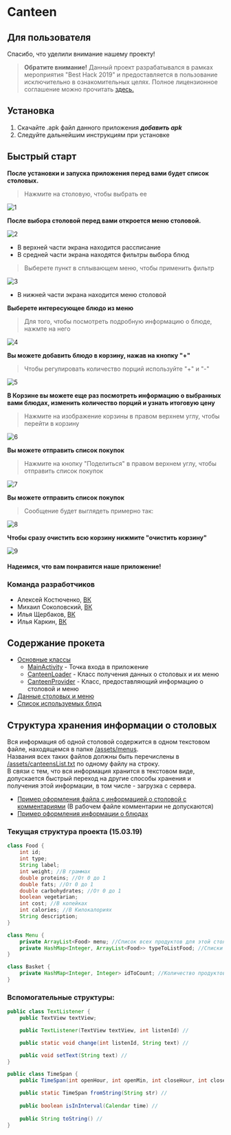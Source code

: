 # Canteen
## Для пользователя
Спасибо, что уделили внимание нашему проекту!
>**Обратите внимание!**
>Данный проект разрабатывался в рамках мероприятия "Best Hack 2019" и предоставляется в пользование исключительно в ознакомительных целях.
>Полное лицензионное соглашение можно прочитать <a href="https://github.com/Shaniser/Canteen/tree/master/license agreement(RUS)">здесь.</a>

## Установка
1. Скачайте .apk файл данного приложения ***добавить apk***
2. Следуйте дальнейшим инструкциям при установке
## Быстрый старт
[1]: images/1.png "1"
[2]: images/2.png "2"
[3]: images/3.png "3"
[4]: images/4.png "4"
[5]: images/5.png "5"
[6]: images/6.png "6"
[7]: images/8.png "7"
[8]: images/9.png "8"
[9]: images/7.png "9"



**После установки и запуска приложения перед вами будет список столовых.**
>Нажмите на столовую, чтобы выбрать ее

![][1]

**После выбора столовой перед вами откроется меню столовой.**

![][2]

* В верхней части экрана находится рассписание
* В средней части экрана находятся фильтры выбора блюд
>Выберете пункт в сплывающем меню, чтобы применить фильтр

![][3]

* В нижней части экрана находится меню столовой

**Выберете интересующее блюдо из меню**
>Для того, чтобы посмотреть подробную информацию о блюде, нажмте на него

![][4]

**Вы можете добавить блюдо в корзину, нажав на кнопку "+"**
>Чтобы регулировать количество порций используйте "+" и "-"

![][5]

**В Корзине вы можете еще раз посмотреть информацию о выбранных вами блюдах, изменить количество порций и узнать итоговую цену**
>Нажмите на изображение корзины в правом верхнем углу, чтобы перейти в корзину

![][6]

**Вы можете отправить список покупок**
>Нажмите на кнопку "Поделиться" в правом верхнем углу, чтобы отправить список покупок

![][7]

**Вы можете отправить список покупок**
>Сообщение будет выглядеть примерно так:

![][8]

**Чтобы сразу очистить всю корзину нижмите "очистить корзину"**

![][9]

#### Надеимся, что вам понравится наше приложение!
### Команда разработчиков
* Алексей Костюченко,   [ВК](https://vk.com/shaniser)
* Михаил Соколовский,   [ВК](https://vk.com/sokolmish)
* Илья Щербаков,   [ВК](https://vk.com/ylyxa)
* Илья Каркин,   [ВК](https://vk.com/id210438588)

## Содержание прокета
<ul>
    <li><a href="https://github.com/Shaniser/Canteen/tree/master/app/src/main/java/com/godelsoft/canteen">Основные классы</a>
        <ul>
            <li><a href="https://github.com/Shaniser/Canteen/blob/master/app/src/main/java/com/godelsoft/canteen/MainActivity.java">MainActivity</a> - Точка входа в приложение</li>
            <li><a href="https://github.com/Shaniser/Canteen/blob/master/app/src/main/java/com/godelsoft/canteen/CanteenLoader.java">CanteenLoader</a> - Класс получения данных о столовых и их меню</li>
            <li><a href="https://github.com/Shaniser/Canteen/blob/master/app/src/main/java/com/godelsoft/canteen/CanteenProvider.java">CanteenProvider</a> - Класс, предоставляющий информацию о столовой и меню</li>
        </ul></li>
    <li><a href="https://github.com/Shaniser/Canteen/tree/master/app/src/main/assets/menus">Данные столовых и меню</a></li>
    <li><a href="https://github.com/Shaniser/Canteen/blob/master/dishes.txt">Список используемых блюд</a></li>
</ul>

## Структура хранения информации о столовых
Вся информация об одной столовой содержится в одном текстовом файле, находящемся в папке <a href="https://github.com/Shaniser/Canteen/tree/master/app/src/main/assets/menus">/assets/menus</a>.<br>
Названия всех таких файлов должны быть перечислены в <a href="https://github.com/Shaniser/Canteen/blob/master/app/src/main/assets/canteensList.txt">/assets/canteensList.txt</a> по одному файлу на строку.<br>
В связи с тем, что вся информация хранится в текстовом виде, допускается быстрый переход на другие способы хранения и получения этой информации, в том числе - загрузка с сервера.
<ul>
    <li><a href="https://github.com/Shaniser/Canteen/blob/master/canteenExample.txt">Пример оформления файла с информацией о столовой с комментариями</a> (В рабочем файле комментарии не допускаются)</li>
    <li><a href="https://github.com/Shaniser/Canteen/blob/master/dishes.txt">Пример оформления информации о блюдах</a></li>
</ul>

### Текущая структура проекта (15.03.19)
```java
class Food {
    int id;
    int type;
    String label;
    int weight; //В граммах
    double proteins; //От 0 до 1
    double fats; //От 0 до 1
    double carbohydrates; //От 0 до 1
    boolean vegetarian;
    int cost; //В копейках
    int calories; //В Килокалориях
    String description;
}

class Menu {
    private ArrayList<Food> menu; //Список всех продуктов для этой столовой
    private HashMap<Integer, ArrayList<Food>> typeToListFood; //Списки продуктов по категориям type
}

class Basket {
    private HashMap<Integer, Integer> idToCount; //Количество продуктов по ID <ID, количество>
}
```

### Вспомогательные структуры:
``` java
public class TextListener {
    public TextView textView;

    public TextListener(TextView textView, int listenId) //

    public static void change(int listenId, String text) //

    public void setText(String text) //
}

public class TimeSpan {
    public TimeSpan(int openHour, int openMin, int closeHour, int closeMin) //

    public static TimeSpan fromString(String str) //
    
    public boolean isInInterval(Calendar time) //
    
    public String toString() //
}
```
